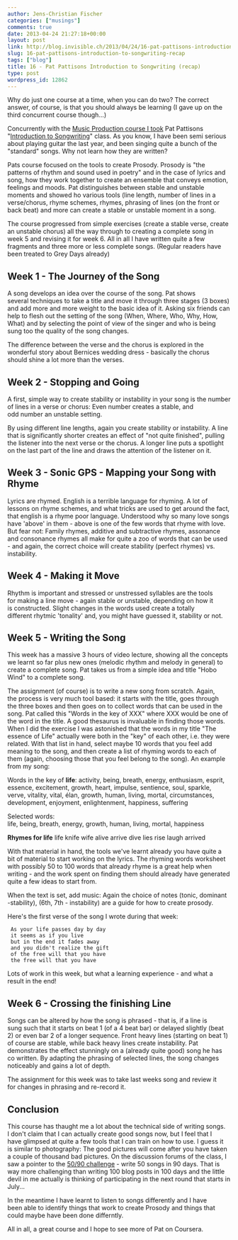 ```yaml
---
author: Jens-Christian Fischer
categories: ["musings"]
comments: true
date: 2013-04-24 21:27:18+00:00
layout: post
link: http://blog.invisible.ch/2013/04/24/16-pat-pattisons-introduction-to-songwriting-recap/
slug: 16-pat-pattisons-introduction-to-songwriting-recap
tags: ["blog"]
title: 16 - Pat Pattisons Introduction to Songwriting (recap)
type: post
wordpress_id: 12862
---
```


Why do just one course at a time, when you can do two? The correct answer, of course, is that you should always be learning (I gave up on the third concurrent course though...)

Concurrently with the [Music Production course I took](http://blog.invisible.ch/2013/04/23/17-music-production/) Pat Pattisons "[Introduction to Songwriting](https://www.coursera.org/course/songwriting)" class. As you know, I have been semi serious about playing guitar the last year, and been singing quite a bunch of the "standard" songs. Why not learn how they are written?

Pats course focused on the tools to create Prosody. Prosody is "the patterns of rhythm and sound used in poetry" and in the case of lyrics and song, how they work together to create an ensemble that conveys emotion, feelings and moods. Pat distinguishes between stable and unstable moments and showed ho various tools (line length, number of lines in a verse/chorus, rhyme schemes, rhymes, phrasing of lines (on the front or back beat) and more can create a stable or unstable moment in a song.

The course progressed from simple exercises (create a stable verse, create an unstable chorus) all the way through to creating a complete song in week 5 and revising it for week 6. All in all I have written quite a few fragments and three more or less complete songs. (Regular readers have been treated to Grey Days already)


## Week 1 - The Journey of the Song


A song develops an idea over the course of the song. Pat shows several techniques to take a title and move it through three stages (3 boxes) and add more and more weight to the basic idea of it. Asking six friends can help to flesh out the setting of the song (When, Where, Who, Why, How, What) and by selecting the point of view of the singer and who is being sung too the quality of the song changes.

The difference between the verse and the chorus is explored in the wonderful story about Bernices wedding dress - basically the chorus should shine a lot more than the verses.


## Week 2 - Stopping and Going


A first, simple way to create stability or instability in your song is the number of lines in a verse or chorus: Even number creates a stable, and odd number an unstable setting.

By using different line lengths, again you create stability or instability. A line that is significantly shorter creates an effect of "not quite finished", pulling the listener into the next verse or the chorus. A longer line puts a spotlight on the last part of the line and draws the attention of the listener on it.


## Week 3 - Sonic GPS - Mapping your Song with Rhyme


Lyrics are rhymed. English is a terrible language for rhyming. A lot of lessons on rhyme schemes, and what tricks are used to get around the fact, that english is a rhyme poor language. Understood why so many love songs have 'above' in them - above is one of the few words that rhyme with love. But fear not: Family rhymes, additive and subtractive rhymes, assonance and consonance rhymes all make for quite a zoo of words that can be used - and again, the correct choice will create stability (perfect rhymes) vs. instability.


## Week 4 - Making it Move


Rhythm is important and stressed or unstressed syllables are the tools for making a line move - again stable or unstable, depending on how it is constructed. Slight changes in the words used create a totally different rhytmic 'tonality' and, you might have guessed it, stability or not.


## Week 5 - Writing the Song


This week has a massive 3 hours of video lecture, showing all the concepts we learnt so far plus new ones (melodic rhythm and melody in general) to create a complete song. Pat takes us from a simple idea and title "Hobo Wind" to a complete song.

The assignment (of course) is to write a new song from scratch. Again, the process is very much tool based: it starts with the title, goes through the three boxes and then goes on to collect words that can be used in the song. Pat called this "Words in the key of XXX" where XXX would be one of the word in the title. A good thesaurus is invaluable in finding those words. When I did the exercise I was astonished that the words in my title "The essence of Life" actually were both in the "key" of each other, i.e. they were related. With that list in hand, select maybe 10 words that you feel add meaning to the song, and
then create a list of rhyming words to each of them (again, choosing those that you feel belong to the song). An example from my song:

Words in the key of **life**:
activity, being, breath, energy, enthusiasm, esprit, essence, excitement, growth, heart, impulse, sentience, soul, sparkle, verve, vitality, vital, élan, growth, human, living, mortal, circumstances, development, enjoyment, enlightenment, happiness, suffering

Selected words:
life, being, breath, energy, growth, human, living, mortal, happiness



**Rhymes for life**
life
knife
wife
alive
arrive
dive
lies
rise
laugh
arrived

With that material in hand, the tools we've learnt already you have quite a bit of material to start working on the lyrics. The rhyming words worksheet with possibly 50 to 100 words that already rhyme is a great help when writing - and the work spent on finding them should already have generated quite a few ideas to start from.

When the text is set, add music: Again the choice of notes (tonic, dominant -stability), (6th, 7th - instability) are a guide for how to create prosody.

Here's the first verse of the song I wrote during that week:

    
     As your life passes day by day
     it seems as if you live
     but in the end it fades away
     and you didn't realize the gift
     of the free will that you have
     the free will that you have


Lots of work in this week, but what a learning experience - and what a result in the end!


## Week 6 - Crossing the finishing Line


Songs can be altered by how the song is phrased - that is, if a line is sung such that it starts on beat 1 (of a 4 beat bar) or delayed slightly (beat 2) or even bar 2 of a longer sequence. Front heavy lines (starting on beat 1) of course are stable, while back heavy lines create instability. Pat demonstrates the effect stunningly on a (already quite good) song he has co written. By adapting the phrasing of selected lines, the song changes noticeably and gains a lot of depth.

The assignment for this week was to take last weeks song and review it for changes in phrasing and re-record it.


## Conclusion


This course has thaught me a lot about the technical side of writing songs. I don't claim that I can actually create good songs now, but I feel that I have glimpsed at quite a few tools that I can train on how to use. I guess it is similar to photography: The good pictures will come after you have taken a couple of thousand bad pictures. On the discussion forums of the class, I saw a pointer to the [50/90 challenge](http://fiftyninety.fawmers.org/) - write 50 songs in 90 days. That is way more challenging than writing 100 blog posts in 100 days and the little devil in me actually is thinking of participating in the next round that starts in July...

In the meantime I have learnt to listen to songs differently and I have been able to identify things that work to create Prosody and things that could maybe have been done differntly.

All in all, a great course and I hope to see more of Pat on Coursera.
